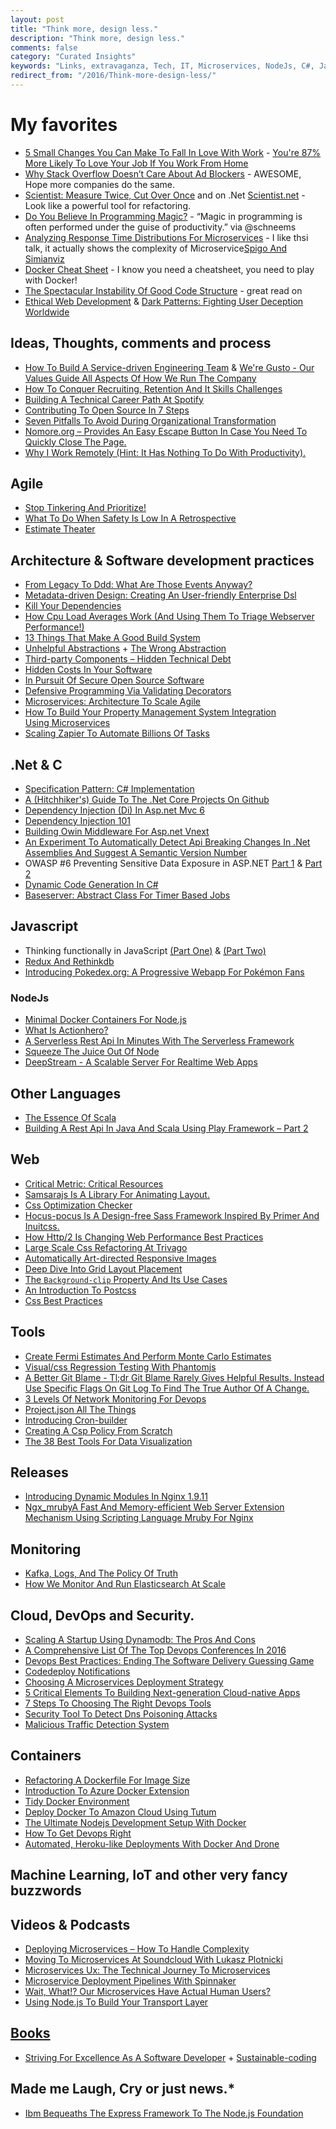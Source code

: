 ```yaml
---
layout: post
title: "Think more, design less."
description: "Think more, design less."
comments: false
category: "Curated Insights"
keywords: "Links, extravaganza, Tech, IT, Microservices, NodeJs, C#, Javascript, Solution architecture"
redirect_from: "/2016/Think-more-design-less/"
---
```

# My favorites #
 * [5 Small Changes You Can Make To Fall In Love With Work](http://blog.socialcast.com/5-small-changes-you-can-make-to-fall-in-love-with-work/) - [You're 87% More Likely To Love Your Job If You Work From Home](http://www.forbes.com/sites/markmurphy/2016/01/24/youre-87-more-likely-to-love-your-job-if-you-work-from-home-i-e-telecommuting/#6a70fe644c95)
 * [Why Stack Overflow Doesn’t Care About Ad Blockers](http://blog.stackoverflow.com/2016/02/why-stack-overflow-doesnt-care-about-ad-blockers/) - AWESOME, Hope more companies do the same.
 * [Scientist: Measure Twice, Cut Over Once](http://githubengineering.com/scientist/) and on .Net [Scientist.net](https://github.com/Haacked/Scientist.net) - Look like a powerful tool for refactoring.
 * [Do You Believe In Programming Magic?](http://blog.codeship.com/programming-magic/) - “Magic in programming is often performed under the guise of productivity.” via @schneems
 * [Analyzing Response Time Distributions For Microservices](https://www.youtube.com/watch?v=5DPr4x76nvQ) - I like thsi talk, it actually shows the complexity of Microservice[Spigo And Simianviz](https://github.com/adrianco/spigo) 
 * [Docker Cheat Sheet](https://github.com/wsargent/docker-cheat-sheet) - I know you need a cheatsheet, you need to play with Docker!
 * [The Spectacular Instability Of Good Code Structure](http://edmundkirwan.com/general/spectacular.html) - great read on 
 * [Ethical Web Development](https://ethicalweb.org/) & [Dark Patterns: Fighting User Deception Worldwide](http://darkpatterns.org/)

## Ideas, Thoughts, comments and process ##
 * [How To Build A Service-driven Engineering Team](http://engineering.gusto.com/how-to-build-a-service-driven-engineering-team/) & [We're Gusto - Our Values Guide All Aspects Of How We Run The Company](https://gusto.com/values)
 * [How To Conquer Recruiting, Retention And It Skills Challenges](http://www.cio.com/article/3030741/careers-staffing/how-to-conquer-recruiting-retention-and-it-skills-challenges.html)
 * [Building A Technical Career Path At Spotify](https://labs.spotify.com/2016/02/08/technical-career-path/)
 * [Contributing To Open Source In 7 Steps](http://jakeyesbeck.com/2016/01/17/contributing-to-open-source-in-7-steps/)
 * [Seven Pitfalls To Avoid During Organizational Transformation](https://www.thoughtworks.com/insights/blog/seven-pitfalls-avoid-during-organizational-transformation)
 * [Nomore.org – Provides An Easy Escape Button In Case You Need To Quickly Close The Page.](http://littlebigdetails.com/post/139025843022/nomoreorg-provides-an-easy-escape-button-in)
 * [Why I Work Remotely (Hint: It Has Nothing To Do With Productivity).](https://m.signalvnoise.com/why-i-work-remotely-hint-it-has-nothing-to-do-with-productivity-34ace30f74fc#.k4purnny5)

## Agile ##
 * [Stop Tinkering And Prioritize!](https://hashrocket.com/blog/posts/stop-tinkering-and-prioritize)
 * [What To Do When Safety Is Low In A Retrospective](http://www.benlinders.com/2016/what-to-do-when-safety-is-low-in-a-retrospective/)
 * [Estimate Theater](http://www.gilzilberfeld.com/2016/02/estimate-theater.html)

## Architecture & Software development practices ##
 * [From Legacy To Ddd: What Are Those Events Anyway?](http://blog.arkency.com/2016/02/from-legacy-to-ddd-what-are-those-events-anyway/)
 * [Metadata-driven Design: Creating An User-friendly Enterprise Dsl](http://www.infoq.com/articles/mdd-creating-user-friendly-dsl)
 * [Kill Your Dependencies](http://www.mikeperham.com/2016/02/09/kill-your-dependencies/)
 * [How Cpu Load Averages Work (And Using Them To Triage Webserver Performance!)](http://jvns.ca/blog/2016/02/07/cpu-load-averages/)
 * [13 Things That Make A Good Build System](https://dzone.com/articles/the-13-things-that-make-a-good-build-system)
 * [Unhelpful Abstractions](http://dave.cheney.net/2016/02/06/unhelpful-abstractions) + [The Wrong Abstraction](http://www.sandimetz.com/blog/2016/1/20/the-wrong-abstraction)
 * [Third-party Components – Hidden Technical Debt](http://tech.ticketmaster.com/2016/02/09/third-party-components-hidden-technical-debt/)
 * [Hidden Costs In Your Software](http://www.daedtech.com/hidden-costs-software/)
 * [In Pursuit Of Secure Open Source Software](https://code.facebook.com/posts/226775617661196/in-pursuit-of-secure-open-source-software/)
 * [Defensive Programming Via Validating Decorators](http://www.yegor256.com/2016/01/26/defensive-programming.html)
 * [Microservices: Architecture To Scale Agile](http://de.slideshare.net/ewolff/microservices-architecture-to-scale-agile)
 * [How To Build Your Property Management System Integration Using Microservices](http://highscalability.com/blog/2016/2/10/how-to-build-your-property-management-system-integration-usi.html)
 * [Scaling Zapier To Automate Billions Of Tasks](http://stackshare.io/zapier/scaling-zapier-to-automate-billions-of-tasks)


## **.Net & C** ##
 * [Specification Pattern: C# Implementation](http://enterprisecraftsmanship.com/2016/02/08/specification-pattern-c-implementation/)
 * [A (Hitchhiker's) Guide To The .Net Core Projects On Github](https://blog.rendle.io/a-guide-to-the-net-projects-on-github/)
 * [Dependency Injection (Di) In Asp.net Mvc 6](http://www.dotnetcurry.com/aspnet-mvc/1250/dependency-injection-aspnet-mvc-core)
 * [Dependency Injection 101](http://jamescbender.azurewebsites.net/?p=621)
 * [Building Owin Middleware For Asp.net Vnext](http://developer.telerik.com/featured/building-owin-middleware-for-asp-net-vnext/)
 * [An Experiment To Automatically Detect Api Breaking Changes In .Net Assemblies And Suggest A Semantic Version Number](https://blogs.endjin.com/2016/02/an-experiment-to-automatically-detect-api-breaking-changes-in-dot-net-assemblies-and-suggest-a-semantic-version-number/)
 * OWASP #6 Preventing Sensitive Data Exposure in ASP.NET [Part 1](http://lockmedown.com/preventing-sensitive-data-exposure-aspnet-part1/) & [Part 2](http://lockmedown.com/preventing-sensitive-data-exposure-aspnet-part2/)
 * [Dynamic Code Generation In C#](https://ayende.com/blog/173185/dynamic-code-generation-in-c)
 * [Baseserver: Abstract Class For Timer Based Jobs](http://gunnarpeipman.com/2016/02/baseserver-abstract-class-for-timer-based-jobs/)

## Javascript  ##
 * Thinking functionally in JavaScript [(Part One)](http://blog.boyet.com/blog/javascriptlessons/thinking-functionally-in-javascript-part-one/) & [ (Part Two)](http://blog.boyet.com/blog/javascriptlessons/thinking-functionally-in-javascript-part-two/)
 * [Redux And Rethinkdb](https://glebbahmutov.com/blog/redux-and-rethinkdb/)
 * [Introducing Pokedex.org: A Progressive Webapp For Pokémon Fans](http://www.pocketjavascript.com/blog/2015/11/23/introducing-pokedex-org)

### NodeJs ###
 * [Minimal Docker Containers For Node.js](https://blog.risingstack.com/minimal-docker-containers-for-node-js/)
 * [What Is Actionhero?](http://www.actionherojs.com/)
 * [A Serverless Rest Api In Minutes With The Serverless Framework](http://blog.codeship.com/a-serverless-rest-api-in-minutes/)
 * [Squeeze The Juice Out Of Node](http://blog.yld.io/2016/02/08/squeeze-the-juice-out-of-node/)
 * [DeepStream - A Scalable Server For Realtime Web Apps](https://deepstream.io/)

## Other Languages  ##
 * [The Essence Of Scala](http://www.scala-lang.org/blog/2016/02/03/essence-of-scala.html)
 * [Building A Rest Api In Java And Scala Using Play Framework – Part 2](http://nordicapis.com/building-rest-api-java-scala-using-play-framework-part-2/)

## Web ##
 * [Critical Metric: Critical Resources](http://www.stevesouders.com/blog/2016/02/10/critical-metric-critical-resources/)
 * [Samsarajs Is A Library For Animating Layout. ](http://samsarajs.org/)
 * [Css Optimization Checker](http://www.testmycss.com/)
 * [Hocus-pocus Is A Design-free Sass Framework Inspired By Primer And Inuitcss.](http://hocus-pocus.io/)
 * [How Http/2 Is Changing Web Performance Best Practices](https://blog.newrelic.com/2016/02/09/http2-best-practices-web-performance/)
 * [Large Scale Css Refactoring At Trivago](http://tech.trivago.com/2016/02/02/large-scale-css-refactoring-at-trivago/)
 * [Automatically Art-directed Responsive Images](http://cloudinary.com/blog/automatically_art_directed_responsive_images)
 * [Deep Dive Into Grid Layout Placement](http://blogs.igalia.com/mrego/2016/02/01/deep-dive-into-grid-layout-placement/)
 * [The `Background-clip` Property And Its Use Cases](https://css-tricks.com/the-backgound-clip-property-and-use-cases/)
 * [An Introduction To Postcss](http://www.sitepoint.com/an-introduction-to-postcss/)
 * [Css Best Practices](http://fantasai.inkedblade.net/style/talks/best-practices/#title)

## Tools ##
 * [Create Fermi Estimates And Perform Monte Carlo Estimates](https://github.com/getguesstimate/guesstimate-app)
 * [Visual/css Regression Testing With Phantomjs](https://github.com/Huddle/PhantomCSS)
 * [A Better Git Blame - Tl;dr Git Blame Rarely Gives Helpful Results. Instead Use Specific Flags On Git Log To Find The True Author Of A Change.](http://blog.andrewray.me/a-better-git-blame/)
 * [3 Levels Of Network Monitoring For Devops](https://blog.ruxit.com/3-levels-of-network-monitoring-for-devops/)
 * [Project.json All The Things](https://oren.codes/2016/02/08/project-json-all-the-things/)
 * [Introducing Cron-builder](https://blog.srcclr.com/introducing-cron-builder/)
 * [Creating A Csp Policy From Scratch](https://diogomonica.com/2015/12/30/deep-into-csp/)
 * [The 38 Best Tools For Data Visualization](http://www.creativebloq.com/design-tools/data-visualization-712402)

## Releases ##
 * [Introducing Dynamic Modules In Nginx 1.9.11](https://www.nginx.com/blog/dynamic-modules-nginx-1-9-11/)
 * [Ngx_mrubyA Fast And Memory-efficient Web Server Extension Mechanism Using Scripting Language Mruby For Nginx](http://ngx.mruby.org/)

## Monitoring ##
 * [Kafka, Logs, And The Policy Of Truth](http://blog.codeship.com/kafka-logs-and-the-policy-of-truth/)
 * [How We Monitor And Run Elasticsearch At Scale](https://signalfx.com/how-we-monitor-and-run-elasticsearch-at-scale/)

## Cloud, DevOps and Security. ##
 * [Scaling A Startup Using Dynamodb: The Pros And Cons](https://www.ravelin.com/blog/2016/2/2/scaling-a-startup-using-dynamodb-the-pros-and-cons)
 * [A Comprehensive List Of The Top Devops Conferences In 2016](http://techbeacon.com/top-best-devops-conferences-2016-comprehensive-list-guide)
 * [Devops Best Practices: Ending The Software Delivery Guessing Game](http://techbeacon.com/devops-best-practices-ending-software-delivery-guessing-game)
 * [Codedeploy Notifications](http://tech.gilt.com/aws/2016/02/10/cloudformation-notifications)
 * [Choosing A Microservices Deployment Strategy](https://www.nginx.com/blog/deploying-microservices/)
 * [5 Critical Elements To Building Next-generation Cloud-native Apps](http://techbeacon.com/building-next-generation-cloud-native-apps-essential-guide)
 * [7 Steps To Choosing The Right Devops Tools](http://techbeacon.com/7-steps-choosing-right-devops-tools)
 * [Security Tool To Detect Dns Poisoning Attacks](https://github.com/DhavalKapil/dns-validator)
 * [Malicious Traffic Detection System](https://github.com/stamparm/maltrail)

## Containers ##
 * [Refactoring A Dockerfile For Image Size](http://blog.replicated.com/2016/02/05/refactoring-a-dockerfile-for-image-size/)
 * [Introduction To Azure Docker Extension](https://ahmetalpbalkan.com/blog/azure-docker-extension/)
 * [Tidy Docker Environment](http://layer0.authentise.com/docker-4-useful-tips-you-may-not-know-about.html)
 * [Deploy Docker To Amazon Cloud Using Tutum](http://blog.couchbase.com/2016/deploy-docker-amazon-cloud-tutum)
 * [The Ultimate Nodejs Development Setup With Docker](http://paislee.io/the-ultimate-nodejs-development-setup-with-docker/)
 * [How To Get Devops Right](http://www.techworld.com.au/article/593346/how-get-devops-right/)
 * [Automated, Heroku-like Deployments With Docker And Drone](http://blog.alertbee.io/heroku-like-deployments-with-docker-and-drone/)

## Machine Learning, IoT and other very fancy buzzwords ##


## Videos & Podcasts ##
 * [Deploying Microservices – How To Handle Complexity](https://jaxenter.com/deploying-microservice-how-to-handle-complexity-122336.html)
 * [Moving To Microservices At Soundcloud With Lukasz Plotnicki](http://softwareengineeringdaily.com/2016/02/04/moving-to-microservices-at-soundcloud-with-lukasz-plotnicki/)
 * [Microservices Ux: The Technical Journey To Microservices](https://www.youtube.com/watch?v=sGB346ldZPU)
 * [Microservice Deployment Pipelines With Spinnaker](https://www.youtube.com/watch?v=UOkZJazycQs)
 * [Wait, What!? Our Microservices Have Actual Human Users?](https://www.youtube.com/watch?v=pU1gXA0rfwc)
 * [Using Node.js To Build Your Transport Layer](https://www.youtube.com/watch?v=eNiufrICG-0)

## [Books]()  ##
 * [Striving For Excellence As A Software Developer](http://ijoshsmith.com/2016/02/05/striving-for-excellence-as-a-software-developer/) + [Sustainable-coding](https://github.com/ijoshsmith/sustainable-coding)

## Made me Laugh, Cry or just news.* ##
 * [Ibm Bequeaths The Express Framework To The Node.js Foundation](http://thenewstack.io/node-js-foundation-adopts-express-framework-incubation-project/)

